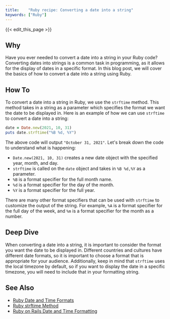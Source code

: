 ```yaml
---
title:    "Ruby recipe: Converting a date into a string"
keywords: ["Ruby"]
---
```


{{< edit_this_page >}}

## Why

Have you ever needed to convert a date into a string in your Ruby code? Converting dates into strings is a common task in programming, as it allows for the display of dates in a specific format. In this blog post, we will cover the basics of how to convert a date into a string using Ruby.

## How To

To convert a date into a string in Ruby, we use the `strftime` method. This method takes in a string as a parameter which specifies the format we want the date to be displayed in. Here is an example of how we can use `strftime` to convert a date into a string:

```Ruby
date = Date.new(2021, 10, 31)
puts date.strftime("%B %d, %Y")
```

The above code will output `"October 31, 2021"`. Let's break down the code to understand what is happening:

* `Date.new(2021, 10, 31)` creates a new date object with the specified year, month, and day.
* `strftime` is called on the `date` object and takes in `%B %d,%Y` as a parameter.
* `%B` is a format specifier for the full month name.
* `%d` is a format specifier for the day of the month.
* `%Y` is a format specifier for the full year.

There are many other format specifiers that can be used with `strftime` to customize the output of the string. For example, `%A` is a format specifier for the full day of the week, and `%m` is a format specifier for the month as a number.

## Deep Dive

When converting a date into a string, it is important to consider the format you want the date to be displayed in. Different countries and cultures have different date formats, so it is important to choose a format that is appropriate for your audience. Additionally, keep in mind that `strftime` uses the local timezone by default, so if you want to display the date in a specific timezone, you will need to include that in your formatting string.

## See Also

* [Ruby Date and Time Formats](https://www.tutorialspoint.com/ruby/ruby_date_time.htm)
* [Ruby strftime Method](https://ruby-doc.org/core-3.0.2/Time.html#method-i-strftime)
* [Ruby on Rails Date and Time Formatting](https://guides.rubyonrails.org/i18n.html#adding-date-time-formats)